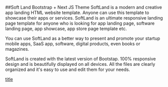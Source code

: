 ##Soft Land Bootstrap + Next JS Theme
SoftLand is a modern and creative app landing HTML website template. Anyone can use this template to showcase their apps or services. SoftLand is an ultimate responsive landing page template for anyone who is looking for app landing page, software landing page, app showcase, app store page template etc.

You can use SoftLand as a better way to present and promote your startup mobile apps, SaaS app, software, digital products, even books or magazines.

SoftLand is created with the latest version of Bootstap. 100% responsive design and is beautifully displayed on all devices. All the files are clearly organized and it's easy to use and edit them for your needs.


[title](https://bootstrapmade.com/softland-bootstrap-app-landing-page-template/)
